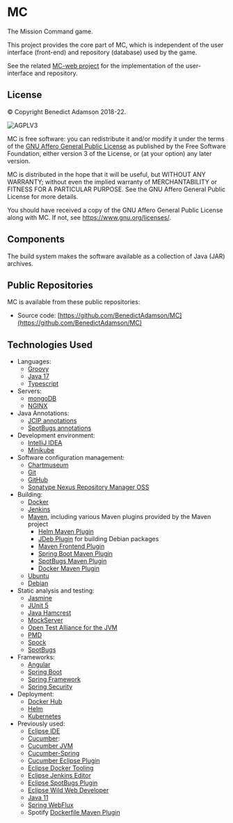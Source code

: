 # MC
The Mission Command game.

This project provides the core part of MC,
which is independent of the user interface (front-end) and repository (database)
used by the game.

See the related [MC-web project](https://github.com/BenedictAdamson/MC])
for the implementation of the user-interface and repository.

## License

© Copyright Benedict Adamson 2018-22.
 
![AGPLV3](https://www.gnu.org/graphics/agplv3-with-text-162x68.png)

MC is free software: you can redistribute it and/or modify
it under the terms of the
[GNU Affero General Public License](https://www.gnu.org/licenses/agpl.html)
as published by the Free Software Foundation, either version 3 of the License, or
(at your option) any later version.

MC is distributed in the hope that it will be useful,
but WITHOUT ANY WARRANTY; without even the implied warranty of
MERCHANTABILITY or FITNESS FOR A PARTICULAR PURPOSE.  See the
GNU Affero General Public License for more details.

You should have received a copy of the GNU Affero General Public License
along with MC.  If not, see <https://www.gnu.org/licenses/>.

## Components

The build system makes the software available as a collection of Java (JAR) archives.

## Public Repositories

MC is available from these public repositories:
* Source code: [https://github.com/BenedictAdamson/MC](https://github.com/BenedictAdamson/MC)

## Technologies Used

* Languages:
    * [Groovy](https://groovy-lang.org/)
    * [Java 17](https://docs.oracle.com/javase/17/)
    * [Typescript](https://www.typescriptlang.org/)
* Servers:
    * [mongoDB](https://www.mongodb.com/)
    * [NGINX](https://www.nginx.com/)
* Java Annotations:
    * [JCIP annotations](http://jcip.net/annotations/doc/net/jcip/annotations/package-summary.html)
    * [SpotBugs annotations](https://github.com/spotbugs/spotbugs/tree/master/spotbugs-annotations)
* Development environment:
    * [IntelliJ IDEA](https://www.jetbrains.com/idea/)
    * [Minikube](https://github.com/kubernetes/minikube)
* Software configuration management:
     * [Chartmuseum](https://github.com/helm/chartmuseum)
     * [Git](https://git-scm.com/)
     * [GitHub](https://github.com)
     * [Sonatype Nexus Repository Manager OSS](https://www.sonatype.com/nexus-repository-oss)
* Building:
    * [Docker](https://www.docker.com/)
    * [Jenkins](https://jenkins.io/)
    * [Maven](https://maven.apache.org/), including various Maven plugins provided by the Maven project
        * [Helm Maven Plugin](https://github.com/kiwigrid/helm-maven-plugin)
        * [JDeb Plugin](https://github.com/tcurdt/jdeb) for building Debian packages
        * [Maven Frontend Plugin](https://github.com/eirslett/frontend-maven-plugin)
        * [Spring Boot Maven Plugin](https://docs.spring.io/spring-boot/docs/2.1.3.RELEASE/maven-plugin/)
        * [SpotBugs Maven Plugin](https://spotbugs.github.io/spotbugs-maven-plugin/index.html)
        * [Docker Maven Plugin](https://github.com/fabric8io/docker-maven-plugin)
    * [Ubuntu](https://ubuntu.com)
    * [Debian](https://debian.org)
* Static analysis and testing:
    * [Jasmine](https://jasmine.github.io/index.html)
    * [JUnit 5](https://junit.org/junit5/)
    * [Java Hamcrest](http://hamcrest.org/JavaHamcrest/)
    * [MockServer](https://mock-server.com/)
    * [Open Test Alliance for the JVM](https://github.com/ota4j-team/opentest4j)
    * [PMD](https://pmd.github.io/)
    * [Spock](https://spockframework.org/)
    * [SpotBugs](https://spotbugs.github.io/)
* Frameworks:
    * [Angular](https://angular.io/)
    * [Spring Boot](http://spring.io/projects/spring-boot)
    * [Spring Framework](https://spring.io/projects/spring-framework)
    * [Spring Security](https://spring.io/projects/spring-security)
* Deployment:
    * [Docker Hub](https://hub.docker.com/)
    * [Helm](https://helm.sh/)
    * [Kubernetes](https://kubernetes.io/)
* Previously used:
    * [Eclipse IDE](https://www.eclipse.org/ide/)
    * [Cucumber](https://docs.cucumber.io/cucumber/):
    * [Cucumber JVM](https://docs.cucumber.io/installation/java/)
    * [Cucumber-Spring](https://docs.cucumber.io/cucumber/state/#spring)
    * [Cucumber Eclipse Plugin](https://marketplace.eclipse.org/content/cucumber-eclipse-plugin)
    * [Eclipse Docker Tooling](https://marketplace.eclipse.org/content/eclipse-docker-tooling)
    * [Eclipse Jenkins Editor](https://github.com/de-jcup/eclipse-jenkins-editor)
    * [Eclipse SpotBugs Plugin](https://marketplace.eclipse.org/content/spotbugs-eclipse-plugin)
    * [Eclipse Wild Web Developer](https://projects.eclipse.org/proposals/eclipse-wild-web-developer)
    * [Java 11](https://docs.oracle.com/javase/11/)
    * [Spring WebFlux](https://docs.spring.io/spring/docs/current/spring-framework-reference/web-reactive.html)
    * Spotify [Dockerfile Maven Plugin](https://github.com/spotify/dockerfile-maven)
